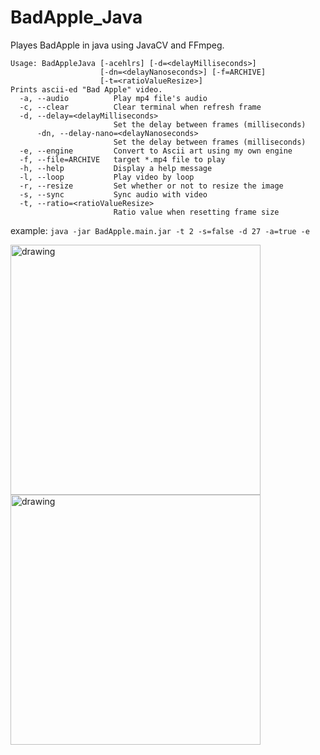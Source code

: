 # BadApple_Java
Playes BadApple in java using JavaCV and FFmpeg.

```
Usage: BadAppleJava [-acehlrs] [-d=<delayMilliseconds>]
                    [-dn=<delayNanoseconds>] [-f=ARCHIVE]
                    [-t=<ratioValueResize>]
Prints ascii-ed "Bad Apple" video.
  -a, --audio          Play mp4 file's audio
  -c, --clear          Clear terminal when refresh frame
  -d, --delay=<delayMilliseconds>
                       Set the delay between frames (milliseconds)
      -dn, --delay-nano=<delayNanoseconds>
                       Set the delay between frames (milliseconds)
  -e, --engine         Convert to Ascii art using my own engine
  -f, --file=ARCHIVE   target *.mp4 file to play
  -h, --help           Display a help message
  -l, --loop           Play video by loop
  -r, --resize         Set whether or not to resize the image
  -s, --sync           Sync audio with video
  -t, --ratio=<ratioValueResize>
                       Ratio value when resetting frame size
```

example:
`java -jar BadApple.main.jar -t 2 -s=false -d 27 -a=true -e`

<img src="https://i.ibb.co/qnPW1dZ/2021-06-07-12-36-51.png" alt="drawing" width="400"/> <img src="https://i.ibb.co/XYTXbhQ/2021-06-07-12-00-40.png" alt="drawing" width="400"/>
